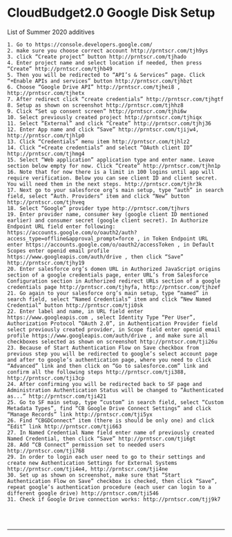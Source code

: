 <html>
<body>

<head>
    <meta charset="UTF-8">
    <title>CloudBudget2.0 Google Disk Setup</title>
</head>

<h1 id='pageTop'>CloudBudget2.0 Google Disk Setup</h1>
<div>
    <p>List of Summer 2020 additives</p>

    1. Go to https://console.developers.google.com/
    2. make sure you choose correct account http://prntscr.com/tjh9ys
    3. click “Create project” button http://prntscr.com/tjhado
    4. Enter project name and select location if needed, then press “Create” http://prntscr.com/tjhb49
    5. Then you will be redirected to “API’s & Services” page. Click “+Enable APIs and services” button http://prntscr.com/tjhbzt
    6. Choose “Google Drive API” http://prntscr.com/tjhei8 ,  http://prntscr.com/tjhetx
    7. After redirect click “create credentials” http://prntscr.com/tjhgtf
    8. Setup as shown on screenshot http://prntscr.com/tjhhz8
    9. Click “Set up consent screen” http://prntscr.com/tjhi6w
    10. Select previously created project http://prntscr.com/tjhiqx
    11. Select “External” and click “Create” http://prntscr.com/tjhj36
    12. Enter App name and click “Save” http://prntscr.com/tjijw4, http://prntscr.com/tjhlp0
    13. Click “Credentials” menu item http://prntscr.com/tjhlz2
    14. Click “+Create credentials” and select “OAuth client ID” http://prntscr.com/tjhmg4
    15. Select “Web application” application type and enter name. Leave section below empty for now. Click “Create” http://prntscr.com/tjhn1p
    16. Note that for now there is a limit in 100 logins until app will require verification. Below you can see client ID and client secret. You will need them in the next steps. http://prntscr.com/tjhr3k
    17. Next go to your salesforce org’s main setup, type “auth” in search field, select “Auth. Providers” item and click “New” button http://prntscr.com/tjhveq
    18. Select “Google” provider type http://prntscr.com/tjhvrs
    19. Enter provider name, consumer key (google client ID mentioned earlier) and consumer secret (google client secret). In Authorize Endpoint URL field enter following: https://accounts.google.com/o/oauth2/auth?access_type=offline&approval_prompt=force , in Token Endpoint URL enter https://accounts.google.com/o/oauth2/accessToken , in Default Scopes enter openid email profile https://www.googleapis.com/auth/drive , then click “Save” http://prntscr.com/tjhy19
    20. Enter salesforce org’s domen URL in Authorized JavaScript origins section of a google credentials page, enter URL’s from Salesforce Configuration section in Authorized redirect URLs section of a google credentials page http://prntscr.com/tjhyfa, http://prntscr.com/tjhzef
    21. Go again to your salesforce org’s main setup, type “named” in search field, select “Named Credentials” item and click “New Named Credential” button http://prntscr.com/tji0sk
    22. Enter label and name, in URL field enter https://www.googleapis.com , select Identity Type “Per User”, Authorization Protocol “OAuth 2.0”, in Authentication Provider field select previously created provider, in Scope field enter openid email profile https://www.googleapis.com/auth/drive , and make sure all checkboxes selected as shown on screenshot http://prntscr.com/tji26u
    23. Because of Start Authentication Flow on Save checkbox from previous step you will be redirected to google’s select account page and after to google’s authentication page, where you need to click “Advanced” link and then click on “Go to salesforce.com” link and confirm all the following steps http://prntscr.com/tji388, http://prntscr.com/tji3cp
    24. After confirming you will be redirected back to SF page and Administration Authentication Status will be changed to “Authenticated as...” http://prntscr.com/tji421
    25. Go to SF main setup, type “custom” in search field, select “Custom Metadata Types”, find “CB Google Drive Connect Settings” and click “Manage Records” link http://prntscr.com/tji5yx
    26. Find “CBGDConnect” item (there is should be only one) and click “Edit” link http://prntscr.com/tji663
    27. In Named Credential Name field enter name of previously created Named Credential, then click “Save” http://prntscr.com/tji6gt
    28. Add “CB Connect” permission set to needed users http://prntscr.com/tji768
    29. In order to login each user need to go to their settings and create new Authentication Settings for External Systems http://prntscr.com/tji4e4, http://prntscr.com/tji4ne
    30. Set up as shown on screenshot, make sure that “Start Authentication Flow on Save” checkbox is checked, then click “Save”, repeat google’s authentication procedure (each user can login to a different google drive) http://prntscr.com/tji546
    31. Check if Google Drive connection works: http://prntscr.com/tjj9k7

</div>
<br/>

<br/>
<hr/>
<!--<div>
    Navigate to:
    <p><a href="https://cloudbudgetinc.github.io/Docs/CBCore">CB Base Documentation</a></p>
</div>-->

<button onclick="topFunction()" id="myBtn" title="Go to top">Top</button>

<script>
    let mybutton = document.getElementById("myBtn");
    window.onscroll = function () {
        scrollFunction()
    };

    function scrollFunction() {
        mybutton.style.display = document.body.scrollTop > 20 || document.documentElement.scrollTop > 20 ? "block" : "none";
    }

    function topFunction() {
        document.body.scrollTop = 0;
        document.documentElement.scrollTop = 0;
    }
</script>

<style>
    #myBtn {
        display: none;
        position: fixed;
        bottom: 20px;
        right: 30px;
        z-index: 99;
        font-size: 18px;
        border: 1px solid #b5e853;
        outline: none;
        background-color: #171717;
        color: #b5e853;
        cursor: pointer;
        padding: 15px;
        border-radius: 4px;
    }

    #myBtn:hover {
        background-color: #181818;
    }
</style>


</body>
</html>